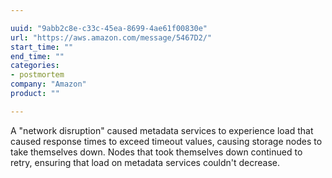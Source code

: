 ```yaml
---

uuid: "9abb2c8e-c33c-45ea-8699-4ae61f00830e"
url: "https://aws.amazon.com/message/5467D2/"
start_time: ""
end_time: ""
categories:
- postmortem
company: "Amazon"
product: ""

---
```


A "network disruption" caused metadata services to experience load that caused response times to exceed timeout values, causing storage nodes to take themselves down. Nodes that took themselves down continued to retry, ensuring that load on metadata services couldn't decrease.
